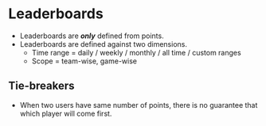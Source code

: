 # Leaderboards

* Leaderboards are **_only_** defined from points.
* Leaderboards are defined against two dimensions.
    * Time range = daily / weekly / monthly / all time / custom ranges
    * Scope = team-wise, game-wise

## Tie-breakers

* When two users have same number of points, there is no guarantee that which player will come first.


